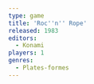 ```yaml
---
type: game
title: 'Roc''n'' Rope'
released: 1983
editors: 
  - Konami
players: 1
genres:
  - Plates-formes
---
```

